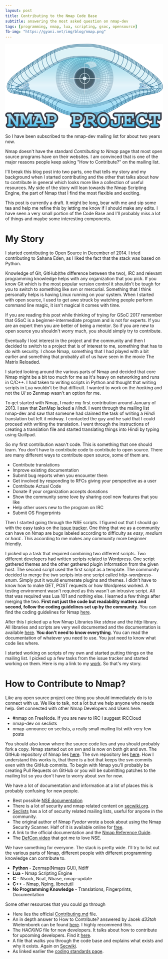 ```yaml
---
layout: post
title: Contributing to the Nmap Code Base
subtitle: answering the most asked question on nmap-dev
tags: [programming, nmap, lua, scripting, gsoc, opensource]
fb-img: "https://gyani.net/img/blog/nmap.png"
---
```


![Nmap](/img/blog/nmap.png)

So I have been subscribed to the nmap-dev mailing list for about two years now.

Nmap doesn't have the standard *Contributing to Nmap* page that most open source programs have on their websites. I am convinced that is one of the major reasons people keep asking "How to Contribute?" on the mailing list.

I'll break this blog post into two parts, one that tells my story and my background when I started contributing and the other that talks about how to contribute in general which looks more like a collection of useful resources. My side of the story will lean towards the Nmap Scripting Engine, the part of Nmap that I find the most flexible and exciting.

This post is currently a draft. It might be long, bear with me and sip some tea and help me refine this by letting me know if I should make any edits. I have seen a very small portion of the Code Base and I'll probably miss a lot of things and maybe some interesting components.

# My Story

I started contributing to Open Source in December of 2014. I tried contributing to Sahana Eden, as I liked the fact that the stack was based on Python.

Knowledge of Git, GitHub(the difference between the two), IRC and relevant programming knowledge helps with any organization that you pick. If you know Git which is the most popular version control it shouldn't be tough for you to switch to something like svn or mercurial. Something that I think personally helps is having Linux running on your system. When I started with open source, I used to get awe struck by watching people perform command line magic, it isn't magical it comes with time.

If you are reading this post while thinking of trying for GSoC 2017 remember that GSoC is a beginner-intermediate program and is not for experts. If you are an expert then you are better of being a mentor. So if you are new to open source you shouldn't worry much, you should simply try to contribute.

Eventually I lost interest in the project and the community and then I decided to switch to a project that is of interest to me, something that has to do with security. I chose Nmap, something that I had played with a bit earlier and something that probably all of us have seen in the movie The Matrix Reloaded.

I started looking around the various parts of Nmap and decided that core Nmap might be a bit too much for me as it's heavy on networking and runs in C/C++.
I had taken to writing scripts in Python and thought that writing scripts in Lua wouldn't be that difficult. I wanted to work on the *hacking* and not the *UI* so Zenmap wasn't an option for me.

To get started with Nmap, I made my first contribution around January of 2013. I saw that ZenMap lacked a *Hindi*. I went through the mailing list nmap-dev and saw that someone had claimed the task of writing a *Hindi* translation but left it midway. I contacted the guy and he said that I could proceed with writing the translation. I went through the instructions of creating a translation file and started translating things into Hindi by typing using Quillpad.

So my first contribution wasn't code. This is something that one should learn. You don't have to contribute code to contribute to open source. There are many different ways to contribute open source, some of them are.

- Contribute translations
- Improve existing documentation
- Submit bug reports when you encounter them
- Get involved by responding to RFCs giving your perspective as a user
- Contribute Actual Code
- Donate if your organization accepts donations
- Show the community some love by sharing cool new features that you like
- Help other users new to the program on IRC
- Submit OS Fingerprints

Then I started going through the NSE scripts. I figured out that I should go with the easy tasks on the [issue tracker](http://issues.nmap.org). One thing that we as a community can have on Nmap are bugs labeled according to difficulty as *easy*, *medium* or *hard.*. This according to me makes any community more beginner friendly.

I picked up a task that required combining two different scripts. Two different developers had written scripts related to Wordpress. One script gathered themes and the other gathered plugin information from the given host. The second script used the first script as a template. The community decided to merge the two scripts into one script called *http-wordpress-enum*. Simply put it would enumerate plugins and themes. I didn't have to know how to make GET, POST requests or how Wordpress worked. A testing environment wasn't required as this wasn't an intrusive script. All that was required was Lua 101 and nothing else. I learned a few things after merging the two. **First not just the code but readability matters and second, follow the coding guidelines set up by the community**. You can find the coding guidelines for Nmap [here](https://secwiki.org/w/Nmap/Code_Standards).

After this I picked up a few Nmap Libraries like *stdnse* and the *http* library. All libraries and scripts are very well documented and the documentation is available [here](https://nmap.org/nsedoc/index.html). **You don't need to know everything**. You can read the documentation of whatever you need to use. You just need to know what code lies where.

I started working on scripts of my own and started putting things on the mailing list. I picked up a few tasks from the issue tracker and started working on them. Here is my a link to my [work](https://svn.nmap.org/nmap-exp/gyani/). So that's my story.

# How to Contribute to Nmap?

Like any open source project one thing you should immediately do is to connect with us. We like to talk, not a lot but we help anyone who needs help. Get connected with other Nmap Developers and Users here.

- #nmap on FreeNode. If you are new to IRC I suggest IRCCloud
- nmap-dev on seclists
- nmap-announce on seclists, a really small mailing list with very few posts

You should also know where the source code lies and you should probably fork a copy. Nmap started out on svn and is now on both git and svn. The GitHub repository of Nmap lies [here](https://github.com/nmap/nmap/). The svn repository lies [here](https://svn.nmap.org). How I understand this works is, that there is a bot that keeps the svn commits even with the GitHub commits. To begin with Nmap you'll probably be creating Pull Requests on GitHub or you will be submitting patches to the mailing list so you don't have to worry about svn for now.

We have a lot of documentation and information at a lot of places this is  probably confusing for new people.

- Best possible [NSE documentation](https://nmap.org/nsedoc/index.html)
- There is a lot of security and nmap related content on [secwiki.org](https://secwiki.org/w/Special:AllPages).
- [Seclists](http://seclists.org/) has a lot of security related mailing lists, useful for anyone in the community.
- The original author of Nmap *Fyodor* wrote a book about using the Nmap Security Scanner. Half of it is available online for [free](https://nmap.org/book/).
- A link to the official documentation and the [Nmap Reference Guide](https://nmap.org/docs.html).
- The [DefCon video](https://www.youtube.com/watch?v=M-Uq7YSfZ4I) that got me to love NSE.

We have something for everyone. The stack is pretty wide. I'll try to list out the various parts of Nmap, different people with different programming knowledge can contribute to.

- **Python** - Zenmap(Nmaps GUI), Ndiff
- **Lua** - Nmap Scripting Engine
- **C** - Nsock, Ncat, Nbase, nmap-update
- **C++** - Nmap, Nping, libnetutil
- **No Programming Knowledge** - Translations, Fingerprints, Documentation

Some other resources that you could go through

- Here lies the official [Contributing.md](https://github.com/nmap/nmap/blob/master/CONTRIBUTING.md) file.
- An in depth answer to How to Contribute? answered by Jacek *d33tah* Wielemborek can be found [here](http://seclists.org/nmap-dev/2014/q1/2). I highly recommend this.
- The *HACKING* file for new developers. It talks about how to contribute for upcoming developers. Find it [here](https://github.com/nmap/nmap/blob/master/HACKING).
- A file that walks you through the code base and explains what exists and why it exists. Again on [Secwiki](https://secwiki.org/w/Nmap/Code_walkthrough).
- As linked earlier the [coding standards page](https://secwiki.org/w/Nmap/Code_Standards).